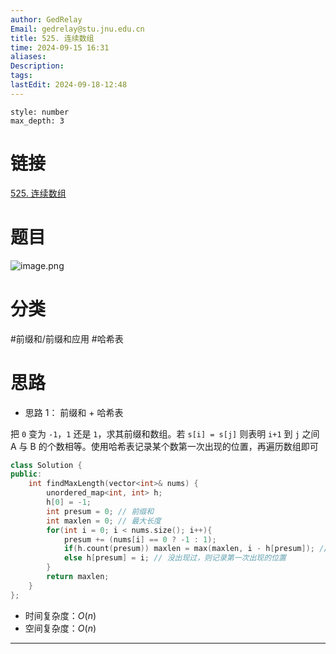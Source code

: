 ```yaml
---
author: GedRelay
Email: gedrelay@stu.jnu.edu.cn
title: 525. 连续数组
time: 2024-09-15 16:31
aliases: 
Description: 
tags: 
lastEdit: 2024-09-18-12:48
---
```


```toc
style: number
max_depth: 3
```

# 链接
[525. 连续数组](https://leetcode.cn/problems/contiguous-array/) 

# 题目
![image.png](https://ged-pic-bed.oss-cn-guangzhou.aliyuncs.com/img/202409151632818.png)


# 分类
#前缀和/前缀和应用 #哈希表 

# 思路
- 思路 1：
前缀和 + 哈希表

把 `0` 变为 `-1`，`1` 还是 `1`，求其前缀和数组。若 `s[i] = s[j]` 则表明 `i+1` 到 `j` 之间 A 与 B 的个数相等。使用哈希表记录某个数第一次出现的位置，再遍历数组即可

```cpp
class Solution {
public:
    int findMaxLength(vector<int>& nums) {
        unordered_map<int, int> h;
        h[0] = -1;
        int presum = 0; // 前缀和
        int maxlen = 0; // 最大长度
        for(int i = 0; i < nums.size(); i++){
            presum += (nums[i] == 0 ? -1 : 1);
            if(h.count(presum)) maxlen = max(maxlen, i - h[presum]); // 出现过，则更新最大长度
            else h[presum] = i; // 没出现过，则记录第一次出现的位置
        }
        return maxlen;
    }
};
```


- 时间复杂度：${O\left( n \right)  }$ 
- 空间复杂度：${O\left( n \right)  }$ 


---

